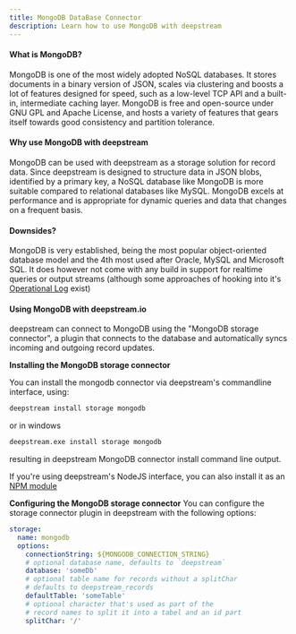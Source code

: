 ```yaml
---
title: MongoDB DataBase Connector
description: Learn how to use MongoDB with deepstream
---
```


#### What is MongoDB?
MongoDB is one of the most widely adopted NoSQL databases. It stores documents in a binary version of JSON, scales via clustering and boosts a lot of features designed for speed, such as a low-level TCP API and a built-in, intermediate caching layer.
 MongoDB is free and open-source under GNU GPL and Apache License, and hosts a variety of features that gears itself towards good consistency and partition tolerance. 

#### Why use MongoDB with deepstream
MongoDB can be used with deepstream as a storage solution for record data. Since deepstream is designed to structure data in JSON blobs, identified by a primary key, a NoSQL database like MongoDB is more suitable compared to relational databases like MySQL. MongoDB excels at performance and is appropriate for dynamic queries and data that changes on a frequent basis.

#### Downsides?
MongoDB is very established, being the most popular object-oriented database model and the 4th most used after Oracle, MySQL and Microsoft SQL. It does however not come with any build in support for realtime queries or output streams (although some approaches of hooking into it's [Operational Log](https://docs.mongodb.com/manual/core/replica-set-oplog/) exist)

#### Using MongoDB with deepstream.io
deepstream can connect to MongoDB using the "MongoDB storage connector", a plugin that connects to the database and automatically syncs incoming and outgoing record updates.

**Installing the MongoDB storage connector**

You can install the mongodb connector via deepstream's commandline interface, using:

```bash
deepstream install storage mongodb
```

or in windows
```bash
deepstream.exe install storage mongodb
```

resulting in deepstream MongoDB connector install command line output.

If you're using deepstream's NodeJS interface, you can also install it as an [NPM module](https://www.npmjs.com/package/deepstream.io-storage-mongodb)

**Configuring the MongoDB storage connector**
You can configure the storage connector plugin in deepstream with the following options:

```yaml
storage:
  name: mongodb
  options:
    connectionString: ${MONGODB_CONNECTION_STRING}
    # optional database name, defaults to `deepstream`
    database: 'someDb'
    # optional table name for records without a splitChar
    # defaults to deepstream_records
    defaultTable: 'someTable'
    # optional character that's used as part of the
    # record names to split it into a tabel and an id part
    splitChar: '/'
```

